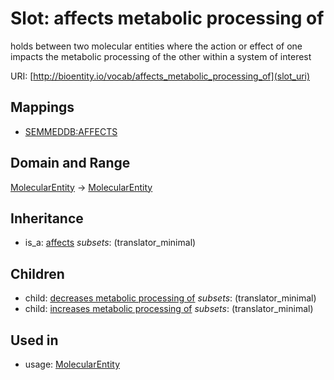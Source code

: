 # Slot: affects metabolic processing of


holds between two molecular entities where the action or effect of one impacts the metabolic processing of the other within a system of interest

URI: [http://bioentity.io/vocab/affects_metabolic_processing_of](slot_uri)
## Mappings

 * [SEMMEDDB:AFFECTS](http://purl.obolibrary.org/obo/SEMMEDDB_AFFECTS)
## Domain and Range

[MolecularEntity](MolecularEntity.md) -> [MolecularEntity](MolecularEntity.md)
## Inheritance

 *  is_a: [affects](affects.md) *subsets*: (translator_minimal)
## Children

 *  child: [decreases metabolic processing of](decreases_metabolic_processing_of.md) *subsets*: (translator_minimal)
 *  child: [increases metabolic processing of](increases_metabolic_processing_of.md) *subsets*: (translator_minimal)
## Used in

 *  usage: [MolecularEntity](MolecularEntity.md)
